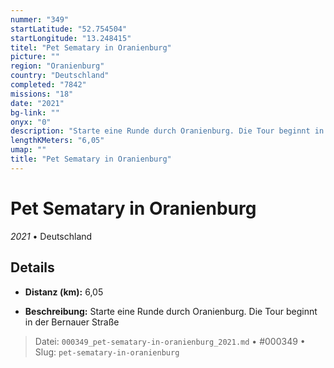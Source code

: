 ```yaml
---
nummer: "349"
startLatitude: "52.754504"
startLongitude: "13.248415"
titel: "Pet Sematary in Oranienburg"
picture: ""
region: "Oranienburg"
country: "Deutschland"
completed: "7842"
missions: "18"
date: "2021"
bg-link: ""
onyx: "0"
description: "Starte eine Runde durch Oranienburg. Die Tour beginnt in der Bernauer Straße"
lengthKMeters: "6,05"
umap: ""
title: "Pet Sematary in Oranienburg"
---
```

# Pet Sematary in Oranienburg

*2021* • Deutschland



## Details
- **Distanz (km):** 6,05



- **Beschreibung:** Starte eine Runde durch Oranienburg. Die Tour beginnt in der Bernauer Straße



> Datei: `000349_pet-sematary-in-oranienburg_2021.md` • #000349 • Slug: `pet-sematary-in-oranienburg`
